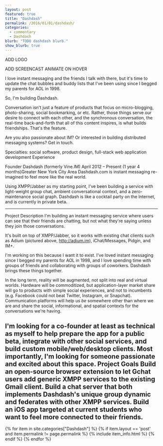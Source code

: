 ```yaml
---
layout: post
featured: true
title: "Dashdash"
permalink: /2016/01/01/dashdash/
categories:
  - commentary
  - Dashdash
blurb: "TODO dashdash blurb."
show_blurb: true
---
```

ADD LOGO

ADD SCREENCAST
ANIMATE ON HOVER

I love instant messaging and the friends I talk with there, but it's time to update the chat bubbles and buddy lists that I've been using since I begged my parents for AOL in 1998.

So, I'm building Dashdash.

Conversation isn't just a feature of products that focus on micro-blogging, photo-sharing, social bookmarking, or etc. Rather, those things serve our desire to connect with each other, and the synchronous conversation, the real-time back-and-forth that all of this content inspires, is what builds friendships. That's the feature.

Are you also passionate about IM? Or interested in building distributed messaging systems? Get in touch.

Specialties: social software, product design, full-stack web application development
Experience

Founder
Dashdash (formerly Vine.IM)
April 2012 – Present (1 year 4 months)Greater New York City Area
Dashdash.com is instant messaging re-imagined to feel more like the real world.

Using XMPP/Jabber as my starting point, I've been building a service with light-weight group chat, ambient conversational context, and a zero-maintenance social graph. Dashdash is like a cocktail party on the Internet, and is currently in private beta.

---
Project Description
I'm building an instant messaging service where users can see that their friends are chatting, but not what they're saying unless they join those conversations.

It's built on top of XMPP/Jabber, so it works with existing chat clients such as Adium (pictured above, http://adium.im), iChat/Messages, Pidgin, and IM+.

I'm working on this because I want it to exist. I've loved instant messaging since I begged my parents for AOL in 1998, and I love spending time with groups of friends and collaborating with groups of coworkers. Dashdash brings these things together.

In the long term, reality will be augmented, not split into real and virtual worlds. Hardware will be commoditized, but application-layer market share will go to products with simple social experiences, and not to incumbents (e.g. Facebook could not beat Twitter, Instagram, or Snapchat). Communication platforms will help us *be* somewhere other than where we are and share the social, informational, and spatial contexts for the conversations we're having.

I'm looking for a co-founder at least as technical as myself to help prepare the app for a public beta, integrate with other social services, and build custom mobile/web/desktop clients. Most importantly, I'm looking for someone passionate and excited about this space.
Project Goals
Build an open-source browser extension to let Gchat users add generic XMPP services to the existing Gmail client.
Build a chat server that both implements Dashdash's unique group dynamic and federates with other XMPP services.
Build an iOS app targeted at current students who want to feel more connected to their friends.
---

<div class="item-list">
{% for item in site.categories["Dashdash"] %}
{% if item.layout == 'post' and item.permalink != page.permalink %}
{% include item_info.html %}
{% endif %}
{% endfor %}
</div>
